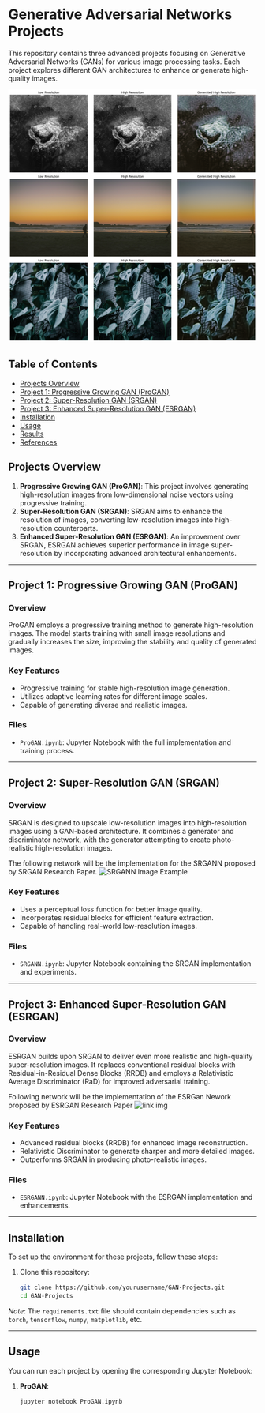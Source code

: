 # Generative Adversarial Networks Projects

This repository contains three advanced projects focusing on Generative Adversarial Networks (GANs) for various image processing tasks. Each project explores different GAN architectures to enhance or generate high-quality images. 

![Generative Images](https://github.com/LandryJoelYvesSEBEOGO/Image-Reconstruction-and-Generation-using-GANs-Models/blob/main/gan_images.png)

## Table of Contents

- [Projects Overview](#projects-overview)
- [Project 1: Progressive Growing GAN (ProGAN)](#project-1-progressive-growing-gan-progan)
- [Project 2: Super-Resolution GAN (SRGAN)](#project-2-super-resolution-gan-srgan)
- [Project 3: Enhanced Super-Resolution GAN (ESRGAN)](#project-3-enhanced-super-resolution-gan-esrgan)
- [Installation](#installation)
- [Usage](#usage)
- [Results](#results)
- [References](#references)

## Projects Overview

1. **Progressive Growing GAN (ProGAN)**: This project involves generating high-resolution images from low-dimensional noise vectors using progressive training.
2. **Super-Resolution GAN (SRGAN)**: SRGAN aims to enhance the resolution of images, converting low-resolution images into high-resolution counterparts.
3. **Enhanced Super-Resolution GAN (ESRGAN)**: An improvement over SRGAN, ESRGAN achieves superior performance in image super-resolution by incorporating advanced architectural enhancements.

---

## Project 1: Progressive Growing GAN (ProGAN)

### Overview
ProGAN employs a progressive training method to generate high-resolution images. The model starts training with small image resolutions and gradually increases the size, improving the stability and quality of generated images.


### Key Features
- Progressive training for stable high-resolution image generation.
- Utilizes adaptive learning rates for different image scales.
- Capable of generating diverse and realistic images.

### Files
- `ProGAN.ipynb`: Jupyter Notebook with the full implementation and training process.
  
---

## Project 2: Super-Resolution GAN (SRGAN)

### Overview
SRGAN is designed to upscale low-resolution images into high-resolution images using a GAN-based architecture. It combines a generator and discriminator network, with the generator attempting to create photo-realistic high-resolution images.

The following network will be the implementation for the SRGANN proposed by SRGAN Research Paper.
![SRGANN Image Example](https://production-media.paperswithcode.com/methods/Screen_Shot_2020-07-19_at_11.13.45_AM_zsF2pa7.png)

### Key Features
- Uses a perceptual loss function for better image quality.
- Incorporates residual blocks for efficient feature extraction.
- Capable of handling real-world low-resolution images.

### Files
- `SRGANN.ipynb`: Jupyter Notebook containing the SRGAN implementation and experiments.

---

## Project 3: Enhanced Super-Resolution GAN (ESRGAN)

### Overview
ESRGAN builds upon SRGAN to deliver even more realistic and high-quality super-resolution images. It replaces conventional residual blocks with Residual-in-Residual Dense Blocks (RRDB) and employs a Relativistic Average Discriminator (RaD) for improved adversarial training.

Following network will be the implementation of the ESRGan Nework proposed by ESRGAN Research Paper
![link img](https://esrgan.readthedocs.io/en/latest/_images/architecture.png)

### Key Features
- Advanced residual blocks (RRDB) for enhanced image reconstruction.
- Relativistic Discriminator to generate sharper and more detailed images.
- Outperforms SRGAN in producing photo-realistic images.

### Files
- `ESRGANN.ipynb`: Jupyter Notebook with the ESRGAN implementation and enhancements.

---

## Installation

To set up the environment for these projects, follow these steps:

1. Clone this repository:
    ```bash
    git clone https://github.com/yourusername/GAN-Projects.git
    cd GAN-Projects
    ```

*Note*: The `requirements.txt` file should contain dependencies such as `torch`, `tensorflow`, `numpy`, `matplotlib`, etc.

---

## Usage

You can run each project by opening the corresponding Jupyter Notebook:

1. **ProGAN**: 
   ```bash
   jupyter notebook ProGAN.ipynb

